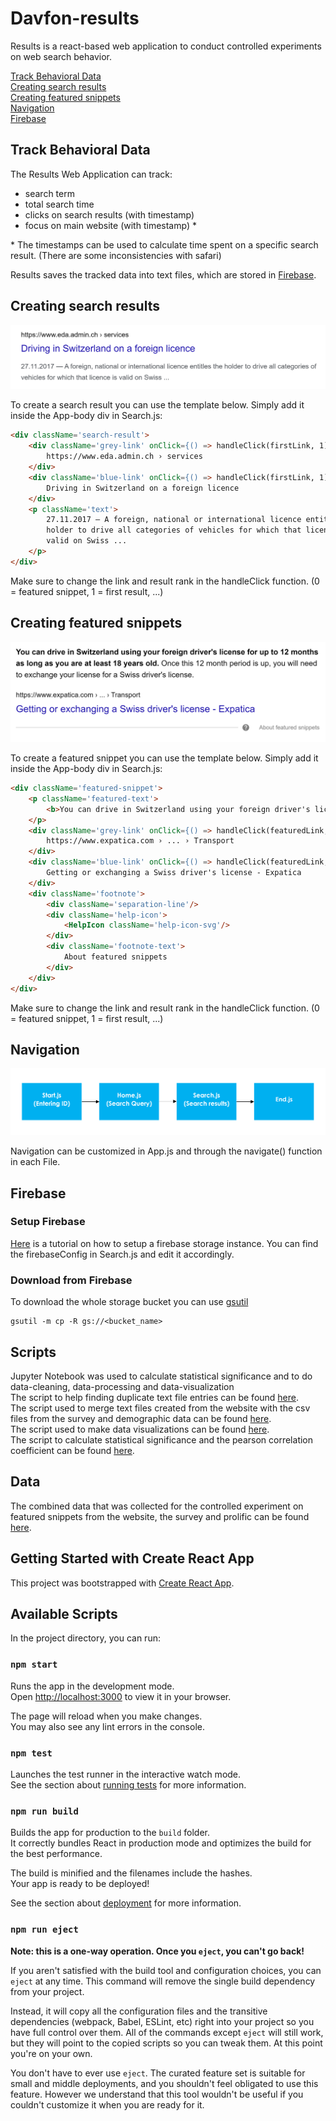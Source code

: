 # Davfon-results
Results is a react-based web application to conduct controlled experiments on web search behavior.

[Track Behavioral Data](#track-behavioral-data)<br />
[Creating search results](#creating-search-results)<br />
[Creating featured snippets](#creating-featured-snippets)<br />
[Navigation](#navigation)<br />
[Firebase](#firebase)

## Track Behavioral Data
The Results Web Application can track:
- search term
- total search time
- clicks on search results (with timestamp)
- focus on main website (with timestamp) \*

\* The timestamps can be used to calculate time spent on a specific search result. (There are some inconsistencies with safari)

Results saves the tracked data into text files, which are stored in [Firebase](#firebase).

## Creating search results

<img src="./images/search-result.png">

To create a search result you can use the template below. Simply add it inside the App-body div in Search.js:

```html
<div className='search-result'>
    <div className='grey-link' onClick={() => handleClick(firstLink, 1)} >   
        https://www.eda.admin.ch › services
    </div>
    <div className='blue-link' onClick={() => handleClick(firstLink, 1)} >
        Driving in Switzerland on a foreign licence
    </div>
    <p className='text'>
        27.11.2017 — A foreign, national or international licence entitles the
        holder to drive all categories of vehicles for which that licence is
        valid on Swiss ...
    </p>
</div>
```

Make sure to change the link and result rank in the handleClick function. (0 = featured snippet, 1 = first result, ...)

## Creating featured snippets

<img src="./images/featured-snippet.png">

To create a featured snippet you can use the template below. Simply add it inside the App-body div in Search.js:

```html
<div className='featured-snippet'>
    <p className='featured-text'>
        <b>You can drive in Switzerland using your foreign driver's license for up to 12 months as long as you are at least 18 years old.</b> Once this 12 month period is up, you will need to exchange your license for a Swiss driver's license.
    </p>
    <div className='grey-link' onClick={() => handleClick(featuredLink, 0)} >
        https://www.expatica.com › ... › Transport
    </div>
    <div className='blue-link' onClick={() => handleClick(featuredLink, 0)} >
        Getting or exchanging a Swiss driver's license - Expatica
    </div>
    <div className='footnote'>
        <div className='separation-line'/>
        <div className='help-icon'>
            <HelpIcon className='help-icon-svg'/>
        </div>
        <div className='footnote-text'>
            About featured snippets
        </div>
    </div>
</div>
```

Make sure to change the link and result rank in the handleClick function. (0 = featured snippet, 1 = first result, ...)

## Navigation
<img src="./images/navigation.png">

Navigation can be customized in App.js and through the navigate() function in each File. 

## Firebase
### Setup Firebase
[Here](https://www.youtube.com/watch?v=xUKIQAIOfrU) is a tutorial on how to setup a firebase storage instance. You can find the firebaseConfig in Search.js and edit it accordingly.

### Download from Firebase
To download the whole storage bucket you can use [gsutil](https://cloud.google.com/storage/docs/gsutil/commands/cp)
```
gsutil -m cp -R gs://<bucket_name>
```

## Scripts
Jupyter Notebook was used to calculate statistical significance and to do data-cleaning, data-processing and data-visualization<br>
The script to help finding duplicate text file entries can be found [here](https://github.com/Davfon/results/tree/master/scripts/data-cleaning.ipynb).<br>
The script used to merge text files created from the website with the csv files from the survey and demographic data can be found [here](https://github.com/Davfon/results/tree/master/scripts/data-processing.ipynb).<br>
The script used to make data visualizations can be found [here](https://github.com/Davfon/results/tree/master/scripts/data-visualization.ipynb).<br>
The script to calculate statistical significance and the pearson correlation coefficient can be found [here](https://github.com/Davfon/results/tree/master/scripts/significance.ipynb).<br>

## Data
The combined data that was collected for the controlled experiment on featured snippets from the website, the survey and prolific can be found [here](https://github.com/Davfon/results/tree/master/data).<br>

## Getting Started with Create React App

This project was bootstrapped with [Create React App](https://github.com/facebook/create-react-app).

## Available Scripts

In the project directory, you can run:

### `npm start`

Runs the app in the development mode.\
Open [http://localhost:3000](http://localhost:3000) to view it in your browser.

The page will reload when you make changes.\
You may also see any lint errors in the console.

### `npm test`

Launches the test runner in the interactive watch mode.\
See the section about [running tests](https://facebook.github.io/create-react-app/docs/running-tests) for more information.

### `npm run build`

Builds the app for production to the `build` folder.\
It correctly bundles React in production mode and optimizes the build for the best performance.

The build is minified and the filenames include the hashes.\
Your app is ready to be deployed!

See the section about [deployment](https://facebook.github.io/create-react-app/docs/deployment) for more information.

### `npm run eject`

**Note: this is a one-way operation. Once you `eject`, you can't go back!**

If you aren't satisfied with the build tool and configuration choices, you can `eject` at any time. This command will remove the single build dependency from your project.

Instead, it will copy all the configuration files and the transitive dependencies (webpack, Babel, ESLint, etc) right into your project so you have full control over them. All of the commands except `eject` will still work, but they will point to the copied scripts so you can tweak them. At this point you're on your own.

You don't have to ever use `eject`. The curated feature set is suitable for small and middle deployments, and you shouldn't feel obligated to use this feature. However we understand that this tool wouldn't be useful if you couldn't customize it when you are ready for it.

